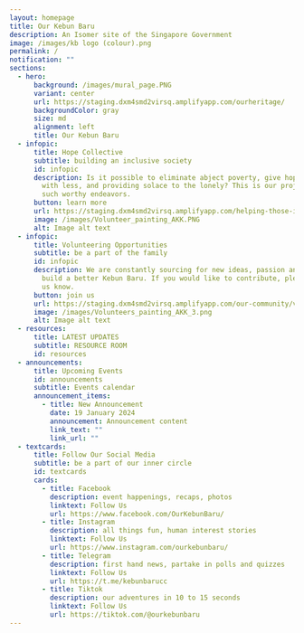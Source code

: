 ```yaml
---
layout: homepage
title: Our Kebun Baru
description: An Isomer site of the Singapore Government
image: /images/kb logo (colour).png
permalink: /
notification: ""
sections:
  - hero:
      background: /images/mural_page.PNG
      variant: center
      url: https://staging.dxm4smd2virsq.amplifyapp.com/ourheritage/
      backgroundColor: gray
      size: md
      alignment: left
      title: Our Kebun Baru
  - infopic:
      title: Hope Collective
      subtitle: building an inclusive society
      id: infopic
      description: Is it possible to eliminate abject poverty, give hope to those born
        with less, and providing solace to the lonely? This is our project on
        such worthy endeavors.
      button: learn more
      url: https://staging.dxm4smd2virsq.amplifyapp.com/helping-those-in-need/youths/
      image: /images/Volunteer_painting_AKK.PNG
      alt: Image alt text
  - infopic:
      title: Volunteering Opportunities
      subtitle: be a part of the family
      id: infopic
      description: We are constantly sourcing for new ideas, passion and energy to
        build a better Kebun Baru. If you would like to contribute, please let
        us know.
      button: join us
      url: https://staging.dxm4smd2virsq.amplifyapp.com/our-community/volunteer/
      image: /images/Volunteers_painting_AKK_3.png
      alt: Image alt text
  - resources:
      title: LATEST UPDATES
      subtitle: RESOURCE ROOM
      id: resources
  - announcements:
      title: Upcoming Events
      id: announcements
      subtitle: Events calendar
      announcement_items:
        - title: New Announcement
          date: 19 January 2024
          announcement: Announcement content
          link_text: ""
          link_url: ""
  - textcards:
      title: Follow Our Social Media
      subtitle: be a part of our inner circle
      id: textcards
      cards:
        - title: Facebook
          description: event happenings, recaps, photos
          linktext: Follow Us
          url: https://www.facebook.com/OurKebunBaru/
        - title: Instagram
          description: all things fun, human interest stories
          linktext: Follow Us
          url: https://www.instagram.com/ourkebunbaru/
        - title: Telegram
          description: first hand news, partake in polls and quizzes
          linktext: Follow Us
          url: https://t.me/kebunbarucc
        - title: Tiktok
          description: our adventures in 10 to 15 seconds
          linktext: Follow Us
          url: https://tiktok.com/@ourkebunbaru
---
```

